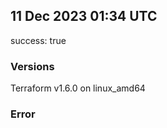 ## 11 Dec 2023 01:34 UTC

success: true

### Versions

Terraform v1.6.0 on linux_amd64

### Error



